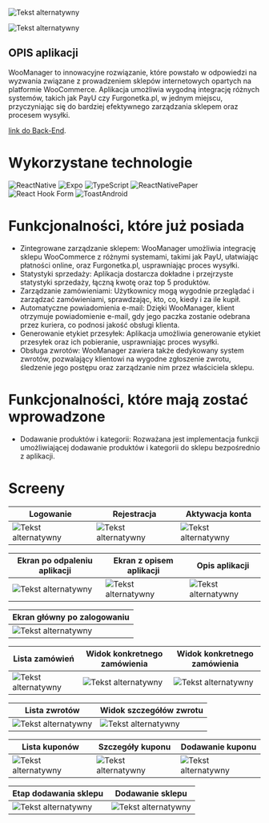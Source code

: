 ![Tekst alternatywny](/screens/homePage.png)

![Tekst alternatywny](/screens/logo3.png)

## OPIS aplikacji

WooManager to innowacyjne rozwiązanie, które powstało w odpowiedzi na wyzwania związane z prowadzeniem sklepów internetowych opartych na platformie WooCommerce. Aplikacja umożliwia wygodną integrację różnych systemów, takich jak PayU czy Furgonetka.pl, w jednym miejscu, przyczyniając się do bardziej efektywnego zarządzania sklepem oraz procesem wysyłki.

[link do Back-End](https://github.com/shyBBy/be_shop_manager).



# Wykorzystane technologie


![ReactNative](https://img.shields.io/badge/-React_Native-blue?logo=react&logoColor=white&style=flat) ![Expo](https://img.shields.io/badge/-Expo-grey?logo=expo&logoColor=white&style=flat) ![TypeScript](https://img.shields.io/badge/-TypeScript-blue?logo=typescript&logoColor=white&style=flat) ![ReactNativePaper](https://img.shields.io/badge/-React_Native_Paper-blueviolet?logo=rea&logoColor=white&style=flat) ![React Hook Form](https://img.shields.io/badge/-React%20Hook%20Form-blue?logo=react&logoColor=white&style=flat) ![ToastAndroid](https://img.shields.io/badge/-Toast_Android-green?logo=android&logoColor=white&style=flat)


# Funkcjonalności, które już posiada

- Zintegrowane zarządzanie sklepem: WooManager umożliwia integrację sklepu WooCommerce z różnymi systemami, takimi jak PayU, ułatwiając płatności online, oraz Furgonetka.pl, usprawniając proces wysyłki.
- Statystyki sprzedaży: Aplikacja dostarcza dokładne i przejrzyste statystyki sprzedaży, łączną kwotę oraz top 5 produktów.
- Zarządzanie zamówieniami: Użytkownicy mogą wygodnie przeglądać i zarządzać zamówieniami, sprawdzając, kto, co, kiedy i za ile kupił.
- Automatyczne powiadomienia e-mail: Dzięki WooManager, klient otrzymuje powiadomienie e-mail, gdy jego paczka zostanie odebrana przez kuriera, co podnosi jakość obsługi klienta.
- Generowanie etykiet przesyłek: Aplikacja umożliwia generowanie etykiet przesyłek oraz ich pobieranie, usprawniając proces wysyłki.
- Obsługa zwrotów: WooManager zawiera także dedykowany system zwrotów, pozwalający klientowi na wygodne zgłoszenie zwrotu, śledzenie jego postępu oraz zarządzanie nim przez właściciela sklepu.


# Funkcjonalności, które mają zostać wprowadzone

- Dodawanie produktów i kategorii: Rozważana jest implementacja funkcji umożliwiającej dodawanie produktów i kategorii do sklepu bezpośrednio z aplikacji.

# Screeny


| Logowanie                                     | Rejestracja                                 | Aktywacja konta                           |
|-----------------------------------------------|---------------------------------------------|-------------------------------------------|
| ![Tekst alternatywny](/screens/logowanie.jpg) | ![Tekst alternatywny](/screens/rejestracja.jpg) | ![Tekst alternatywny](/screens/aktywacja.jpg) |

| Ekran po odpaleniu aplikacji          | Ekran z opisem aplikacji              | Opis aplikacji                        |
|---------------------------------------|---------------------------------------|---------------------------------------|
| ![Tekst alternatywny](/screens/opis1.jpg) | ![Tekst alternatywny](/screens/opis2.jpg) | ![Tekst alternatywny](/screens/opis3.jpg) |

| Ekran główny po zalogowaniu            | 
|----------------------------------------|
| ![Tekst alternatywny](/screens/glowna.jpg) |

| Lista zamówień                                | Widok konkretnego zamówienia                        | Widok konkretnego zamówienia                           |
|-----------------------------------------------|-----------------------------------------------------|--------------------------------------------------------|
| ![Tekst alternatywny](/screens/listaZamowien.jpg) | ![Tekst alternatywny](/screens/szczegolyZamowienia.jpg) | ![Tekst alternatywny](/screens/szczegolyZamowieniaDol.jpg) |

| Lista zwrotów                                | Widok szczegółów zwrotu                         |
|----------------------------------------------|-------------------------------------------------|
| ![Tekst alternatywny](/screens/listaZwrotow.jpg) | ![Tekst alternatywny](/screens/szczegolyZwrotu.jpg) |

| Lista kuponów                                | Szczegóły kuponu                                    | Dodawanie kuponu                                |
|----------------------------------------------|-----------------------------------------------------|-------------------------------------------------|
| ![Tekst alternatywny](/screens/listaKuponow.jpg) | ![Tekst alternatywny](/screens/szczegolyKuponu.jpg) | ![Tekst alternatywny](/screens/dodawanieKuponu.jpg) |


| Etap dodawania sklepu                         | Dodawanie sklepu                                       |
|-----------------------------------------------|--------------------------------------------------------|
| ![Tekst alternatywny](/screens/twojSklep.jpg) | ![Tekst alternatywny](/screens/twojSklepDodawanie.jpg) |


